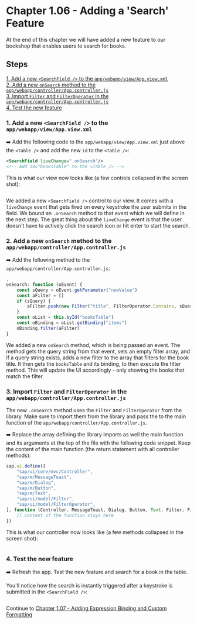 # Chapter 1.06 - Adding a 'Search' Feature

At the end of this chapter we will have added a new feature to our bookshop that enables users to search for books.

## Steps

[1. Add a new `<SearchField />` to the `app/webapp/view/App.view.xml`](#1-add-a-new-searchfield--to-the-appwebappviewappviewxml)<br>
[2. Add a new `onSearch` method to the `app/webapp/controller/App.controller.js`](#2-add-a-new-onsearch-method-to-the-appwebappcontrollerappcontrollerjs)<br>
[3. Import `Filter` and `FilterOperator` in the `app/webapp/controller/App.controller.js`](#3-import-filter-and-filteroperator-in-the-appwebappcontrollerappcontrollerjs)<br>
[4. Test the new feature](#4-test-the-new-feature)<br>

### 1. Add a new `<SearchField />` to the `app/webapp/view/App.view.xml`

➡️ Add the following code to the `app/webapp/view/App.view.xml` just above the `<Table />` and add the new `id` to the `<Table />`:

```xml
<SearchField liveChange=".onSearch"/>
<!-- Add id="booksTable" to the <Table /> -->
```

This is what our view now looks like (a few controls collapsed in the screen shot):

![]()

We added a new `<SearchField />` control to our view. It comes with a `liveChange` event that gets fired on every keystroke the user submits in the field. We bound an `.onSearch` method to that event which we will define in the next step. The great thing about the `liveChange` event is that the user doesn't have to actively click the search icon or hit enter to start the search.

### 2. Add a new `onSearch` method to the `app/webapp/controller/App.controller.js`

➡️ Add the following method to the `app/webapp/controller/App.controller.js`:

```javascript
,
onSearch: function (oEvent) {
    const sQuery = oEvent.getParameter("newValue")
    const aFilter = []
    if (sQuery) {
        aFilter.push(new Filter("title", FilterOperator.Contains, sQuery))
    }
    const oList = this.byId("booksTable")
    const oBinding = oList.getBinding("items")
    oBinding.filter(aFilter)
}
```

We added a new `onSearch` method, which is being passed an event. The method gets the query string from that event, sets an empty filter array, and if a query string exists, adds a new filter to the array that filters for the book title. It then gets the `booksTable` and its binding, to then execute the filter method. This will update the UI accordingly - only showing the books that match the filter.

### 3. Import `Filter` and `FilterOperator` in the `app/webapp/controller/App.controller.js`

The new `.onSearch` method uses the `Filter` and `FilterOperator` from the library. Make sure to import them from the library and pass the to the main function of the `app/webapp/controller/App.controller.js`.

➡️ Replace the array defining the library imports as well the main function and its arguments at the top of the file with the following code snippet. Keep the content of the main function (the return statement with all controller methods):

```javascript
sap.ui.define([
    "sap/ui/core/mvc/Controller",
    "sap/m/MessageToast",
    "sap/m/Dialog",
    "sap/m/Button",
    "sap/m/Text",
    "sap/ui/model/Filter",
    "sap/ui/model/FilterOperator",
], function (Controller, MessageToast, Dialog, Button, Text, Filter, FilterOperator) {
    // content of the function stays here 
})
```

This is what our controller now looks like (a few methods collapsed in the screen shot):

![]()

### 4. Test the new feature

➡️ Refresh the app. Test the new feature and search for a book in the table.

You'll notice how the search is instantly triggered after a keystroke is submitted in the `<SearchField />`:

![]()

Continue to [Chapter 1.07 - Adding Expression Binding and Custom Formatting](/chapters/1.07-formatting/)
